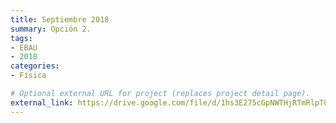 ```yaml
---
title: Septiembre 2018
summary: Opción 2.
tags:
- EBAU
- 2018
categories:
- Física

# Optional external URL for project (replaces project detail page).
external_link: https://drive.google.com/file/d/1hs3E275cGpNWTHjRTmRlpT0xRIBFmPW9/view
---
```

